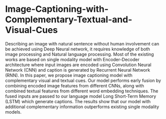 # Image-Captioning-with-Complementary-Textual-and-Visual-Cues



Describing an image with natural sentence without human involvement can be achieved using Deep Neural network, it requires knowledge of both image processing and Natural language processing. Most of the existing works are based on single modality model with Encoder-Decoder architecture where input images are encoded using Convolution Neural Network (CNN) and caption is generated by Recurrent Neural Network (RNN). In this paper, we propose image captioning model with complementary visual and textual cues. Our model performs early fusion by combining encoded image features from different CNNs, along with combined textual features from different word embedding techniques. The fused inputs are passed to our language model Long Short-Term Memory (LSTM) which generate captions. The results show that our model with additional complementary information outperforms existing single modality models.
